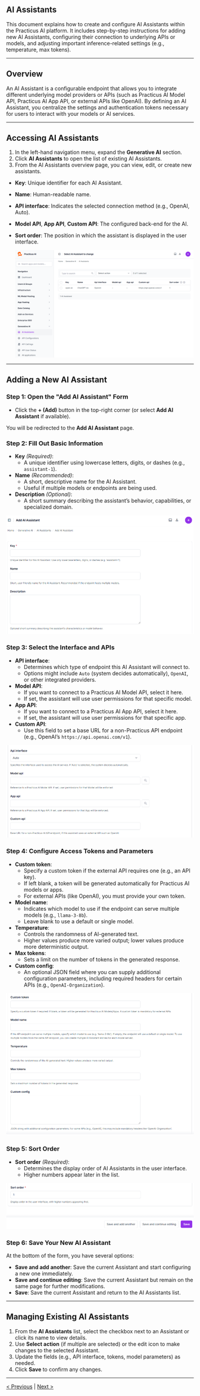 ## AI Assistants

This document explains how to create and configure AI Assistants within the Practicus AI platform. It includes step-by-step instructions for adding new AI Assistants, configuring their connection to underlying APIs or models, and adjusting important inference-related settings (e.g., temperature, max tokens).  

---

## Overview

An AI Assistant is a configurable endpoint that allows you to integrate different underlying model providers or APIs (such as Practicus AI Model API, Practicus AI App API, or external APIs like OpenAI). By defining an AI Assistant, you centralize the settings and authentication tokens necessary for users to interact with your models or AI services.

---

## Accessing AI Assistants

1. In the left-hand navigation menu, expand the **Generative AI** section.  
2. Click **AI Assistants** to open the list of existing AI Assistants.  
3. From the AI Assistants overview page, you can view, edit, or create new assistants.  


- **Key**: Unique identifier for each AI Assistant.  
- **Name**: Human-readable name.  
- **API interface**: Indicates the selected connection method (e.g., OpenAI, Auto).  
- **Model API**, **App API**, **Custom API**: The configured back-end for the AI.  
- **Sort order**: The position in which the assistant is displayed in the user interface.

    ![](img\ai_01.png)

---

## Adding a New AI Assistant

### Step 1: Open the "Add AI Assistant" Form

- Click the **+ (Add)** button in the top-right corner (or select **Add AI Assistant** if available).  

You will be redirected to the **Add AI Assistant** page.  


### Step 2: Fill Out Basic Information

- **Key** *(Required)*:  
  - A unique identifier using lowercase letters, digits, or dashes (e.g., `assistant-1`).  
- **Name** *(Recommended)*:  
  - A short, descriptive name for the AI Assistant.  
  - Useful if multiple models or endpoints are being used.  
- **Description** *(Optional)*:  
  - A short summary describing the assistant’s behavior, capabilities, or specialized domain.

![](img\ai_02.png)

### Step 3: Select the Interface and APIs

- **API interface**:  
  - Determines which type of endpoint this AI Assistant will connect to.  
  - Options might include `Auto` (system decides automatically), `OpenAI`, or other integrated providers.  
- **Model API**:  
  - If you want to connect to a Practicus AI Model API, select it here.  
  - If set, the assistant will use user permissions for that specific model.  
- **App API**:  
  - If you want to connect to a Practicus AI App API, select it here.  
  - If set, the assistant will use user permissions for that specific app.  
- **Custom API**:  
  - Use this field to set a base URL for a non-Practicus API endpoint (e.g., OpenAI’s `https://api.openai.com/v1`).  

![](img\ai_03.png)

### Step 4: Configure Access Tokens and Parameters

- **Custom token**:  
  - Specify a custom token if the external API requires one (e.g., an API key).  
  - If left blank, a token will be generated automatically for Practicus AI models or apps.  
  - For external APIs (like OpenAI), you must provide your own token.  
- **Model name**:  
  - Indicates which model to use if the endpoint can serve multiple models (e.g., `llama-3-8b`).  
  - Leave blank to use a default or single model.  
- **Temperature**:  
  - Controls the randomness of AI-generated text.  
  - Higher values produce more varied output; lower values produce more deterministic output.  
- **Max tokens**:  
  - Sets a limit on the number of tokens in the generated response.  
- **Custom config**:  
  - An optional JSON field where you can supply additional configuration parameters, including required headers for certain APIs (e.g., `OpenAI-Organization`).  

![](img\ai_04.png)

### Step 5: Sort Order

- **Sort order** *(Required)*:  
  - Determines the display order of AI Assistants in the user interface.  
  - Higher numbers appear later in the list.

![](img\ai_05.png)

### Step 6: Save Your New AI Assistant

At the bottom of the form, you have several options:  
- **Save and add another**: Save the current Assistant and start configuring a new one immediately.  
- **Save and continue editing**: Save the current Assistant but remain on the same page for further modifications.  
- **Save**: Save the current Assistant and return to the AI Assistants list.

---

## Managing Existing AI Assistants

1. From the **AI Assistants** list, select the checkbox next to an Assistant or click its name to view details.  
2. Use **Select action** (if multiple are selected) or the edit icon to make changes to the selected Assistant.  
3. Update the fields (e.g., API interface, tokens, model parameters) as needed.  
4. Click **Save** to confirm any changes.

---


[< Previous](enterprise-sso.md) | [Next >](mfa.md)